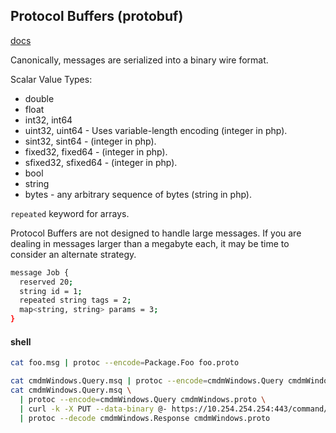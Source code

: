 Protocol Buffers (protobuf)
-

[docs](https://developers.google.com/protocol-buffers/)

Canonically, messages are serialized into a binary wire format.

Scalar Value Types:

* double
* float
* int32, int64
* uint32, uint64 - Uses variable-length encoding (integer in php).
* sint32, sint64 - (integer in php).
* fixed32, fixed64 - (integer in php).
* sfixed32, sfixed64 - (integer in php).
* bool
* string
* bytes - any arbitrary sequence of bytes (string in php).

`repeated` keyword for arrays.

Protocol Buffers are not designed to handle large messages.
If you are dealing in messages larger than a megabyte each,
it may be time to consider an alternate strategy.

````sh
message Job {
  reserved 20;
  string id = 1;
  repeated string tags = 2;
  map<string, string> params = 3;
}
````

#### shell

````sh
cat foo.msg | protoc --encode=Package.Foo foo.proto

cat cmdmWindows.Query.msq | protoc --encode=cmdmWindows.Query cmdmWindows.proto
cat cmdmWindows.Query.msq \
  | protoc --encode=cmdmWindows.Query cmdmWindows.proto \
  | curl -k -X PUT --data-binary @- https://10.254.254.254:443/command/windows \
  | protoc --decode cmdmWindows.Response cmdmWindows.proto
````
